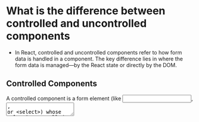 # What is the difference between controlled and uncontrolled components

- In React, controlled and uncontrolled components refer to how form data is handled in a component. The key difference lies in where the form data is managed—by the React state or directly by the DOM.

## Controlled Components
A controlled component is a form element (like <input>, <textarea>, or <select>) whose value is controlled by React using useState (or any other state management technique).

### Characteristics:
- React state is the "single source of truth."

- The form element's value is updated via an onChange handler.

- Enables validation, conditional rendering, and instant form updates.

### Example:
```jsx
function ControlledInput() {
  const [value, setValue] = React.useState("");

  return (
    <input
      type="text"
      value={value}
      onChange={(e) => setValue(e.target.value)}
    />
  );
}
```

## Uncontrolled Components
- An uncontrolled component uses the DOM itself to handle the form element’s state, typically accessed using a ref.

### Characteristics:
- The form element maintains its own internal state.

- We read values when needed (e.g. on form submission).

- Less React overhead, sometimes better for simple or large forms.

### Example:
```jsx
function UncontrolledInput() {
  const inputRef = React.useRef();

  const handleSubmit = () => {
    alert(inputRef.current.value);
  };

  return (
    <>
      <input type="text" ref={inputRef} />
      <button onClick={handleSubmit}>Submit</button>
    </>
  );
}
```
| Feature                     | Controlled Component                    | Uncontrolled Component                       |
|-----------------------------|-----------------------------------------|----------------------------------------------|
| **Data source**             | React state                             | DOM (via `ref`)                              |
| **Updates on change**       | Yes (`onChange` updates state)          | No (DOM updates internally)                  |
| **Validation/Conditionals** | Easy and dynamic                        | Harder and manual                            |
| **Default values**          | Set via `value` prop and state          | Set via `defaultValue` attribute             |
| **Best for**                | Complex forms needing logic             | Simple or fast forms, third-party libraries  |

